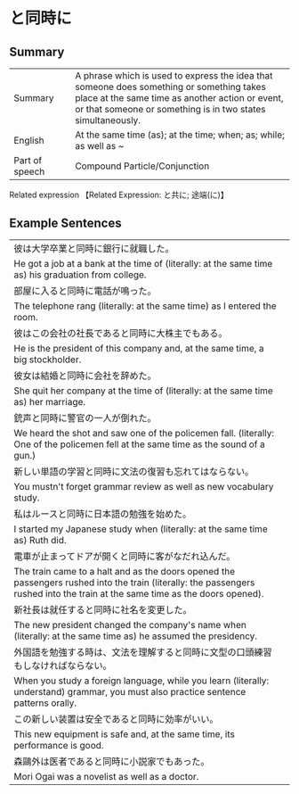 # と同時に

## Summary

<table><tr>   <td>Summary<td>   <td>A phrase which is used to express the idea that someone does something or something takes place at the same time as another action or event, or that someone or something is in two states simultaneously.</td><tr><tr>   <td>English<td>   <td>At the same time (as); at the time; when; as; while; as well as ~</td><tr><tr>   <td>Part of speech<td>   <td>Compound Particle/Conjunction</td><tr></table><tr>   <td>Related expression<td>   <td>【Related Expression: と共に; 途端(に)】</td><tr></table></table>

## Example Sentences

<table><tr><td>彼は大学卒業と同時に銀行に就職した。<td><tr><tr><td>He got a job at a bank at the time of (literally: at the same time as) his graduation from college.<td><tr><tr><td>部屋に入ると同時に電話が鳴った。<td><tr><tr><td>The telephone rang (literally: at the same time) as I entered the room.<td><tr><tr><td>彼はこの会社の社長であると同時に大株主でもある。<td><tr><tr><td>He is the president of this company and, at the same time, a big stockholder.<td><tr><tr><td>彼女は結婚と同時に会社を辞めた。<td><tr><tr><td>She quit her company at the time of (literally: at the same time as) her marriage.<td><tr><tr><td>銃声と同時に警官の一人が倒れた。<td><tr><tr><td>We heard the shot and saw one of the policemen fall. (literally: One of the policemen fell at the same time as the sound of a gun.)<td><tr><tr><td>新しい単語の学習と同時に文法の復習も忘れてはならない。<td><tr><tr><td>You mustn't forget grammar review as well as new vocabulary study.<td><tr><tr><td>私はルースと同時に日本語の勉強を始めた。<td><tr><tr><td>I started my Japanese study when (literally: at the same time as) Ruth did.<td><tr><tr><td>電車が止まってドアが開くと同時に客がなだれ込んだ。<td><tr><tr><td>The train came to a halt and as the doors opened the passengers rushed into the train (literally: the passengers rushed into the train at the same time as the doors opened).<td><tr><tr><td>新社長は就任すると同時に社名を変更した。<td><tr><tr><td>The new president changed the company's name when (literally: at the same time as) he assumed the presidency.<td><tr><tr><td>外国語を勉強する時は、文法を理解すると同時に文型の口頭練習もしなければならない。<td><tr><tr><td>When you study a foreign language, while you learn (literally: understand) grammar, you must also practice sentence patterns orally.<td><tr><tr><td>この新しい装置は安全であると同時に効率がいい。<td><tr><tr><td>This new equipment is safe and, at the same time, its performance is good.<td><tr><tr><td>森鷗外は医者であると同時に小説家でもあった。<td><tr><tr><td>Mori Ogai was a novelist as well as a doctor.<td><tr></table>

